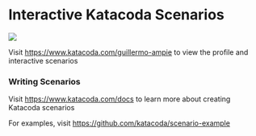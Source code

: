 # Interactive Katacoda Scenarios

[![](http://shields.katacoda.com/katacoda/guillermo-ampie/count.svg)](https://www.katacoda.com/guillermo-ampie "Get your profile on Katacoda.com")

Visit https://www.katacoda.com/guillermo-ampie to view the profile and interactive scenarios

### Writing Scenarios
Visit https://www.katacoda.com/docs to learn more about creating Katacoda scenarios

For examples, visit https://github.com/katacoda/scenario-example
